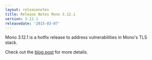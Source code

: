 ```yaml
---
layout: releasenotes
title: Release Notes Mono 3.12.1
version: 3.12.1
releasedate: '2015-03-07'
---
```


Mono 3.12.1 is a hotfix release to address vulnerabilities in Mono's TLS stack.

Check out the [blog post](http://www.mono-project.com/news/2015/03/07/mono-tls-vulnerability/) for more details.